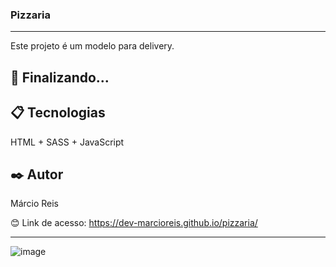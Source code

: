 ### Pizzaria

---

Este projeto é um modelo para delivery.

## 🚀 Finalizando...

## 📋 Tecnologias
HTML + SASS + JavaScript

## ✒️ Autor
Márcio Reis

😊 Link de acesso: https://dev-marcioreis.github.io/pizzaria/

---
![image](https://github.com/dev-marcioreis/pizzaria/assets/122680054/9b1006f5-605b-41b3-bbbf-9a14e450a3d9)

